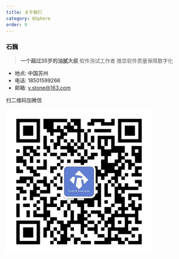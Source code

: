 ```yaml
---
title: 关于我们
category: QSphere
order: 9
---
```


### 石巍

> **一个超过35岁的油腻大叔**
> 软件测试工作者
> 推崇软件质量保障数字化

- 地点: 中国苏州
- 电话: 18501599266
- 邮箱: v.stone@163.com

扫二维码加微信

<img src="/images/will-wechat.jpeg" width="400px" />
